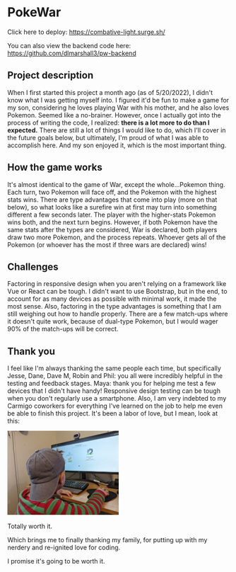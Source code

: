 # PokeWar

Click here to deploy: https://combative-light.surge.sh/

You can also view the backend code here: https://github.com/dlmarshall3/pw-backend

## Project description

When I first started this project a month ago (as of 5/20/2022), I didn't know what I was getting myself into. I figured it'd be fun to make a game for my son, considering he loves playing War with his mother, and he also loves Pokemon. Seemed like a no-brainer. However, once I actually got into the process of writing the code, I realized: **there is a lot more to do than I expected.** There are still a lot of things I would like to do, which I'll cover in the future goals below, but ultimately, I'm proud of what I was able to accomplish here. And my son enjoyed it, which is the most important thing.

## How the game works

It's almost identical to the game of War, except the whole...Pokemon thing. Each turn, two Pokemon will face off, and the Pokemon with the highest stats wins. There are type advantages that come into play (more on that below), so what looks like a surefire win at first may turn into something different a few seconds later. The player with the higher-stats Pokemon wins both, and the next turn begins. However, if both Pokemon have the same stats after the types are considered, War is declared, both players draw two more Pokemon, and the process repeats. Whoever gets all of the Pokemon (or whoever has the most if three wars are declared) wins!

## Challenges

Factoring in responsive design when you aren't relying on a framework like Vue or React can be tough. I didn't want to use Bootstrap, but in the end, to account for as many devices as possible with minimal work, it made the most sense. Also, factoring in the type advantages is something that I am still weighing out how to handle properly. There are a few match-ups where it doesn't quite work, because of dual-type Pokemon, but I would wager 90% of the match-ups will be correct.

## Thank you

I feel like I'm always thanking the same people each time, but specifically Jesse, Dane, Dave M, Robin and Phil: you all were incredibly helpful in the testing and feedback stages. Maya: thank you for helping me test a few devices that I didn't have handy! Responsive design testing can be tough when you don't regularly use a smartphone. Also, I am very indebted to my Carmigo coworkers for everything I've learned on the job to help me even be able to finish this project. It's been a labor of love, but I mean, look at this:

<img src='/assets/jasper1.jpg' width='50%'>

Totally worth it.

Which brings me to finally thanking my family, for putting up with my nerdery and re-ignited love for coding. 

I promise it's going to be worth it.
